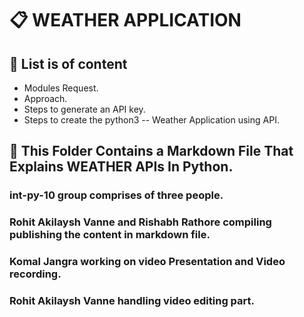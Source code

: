 # 📋 WEATHER APPLICATION

## 📌 List is of content
* Modules Request.
* Approach.
* Steps to generate an API key.
* Steps to create the python3 -- Weather Application using API.

## 📌 This Folder Contains a Markdown File That Explains WEATHER APIs In Python.
### int-py-10 group comprises of three people.
### Rohit Akilaysh Vanne and Rishabh Rathore compiling publishing the content in markdown file.
### Komal Jangra working on video Presentation and Video recording.
### Rohit Akilaysh Vanne handling video editing part.

